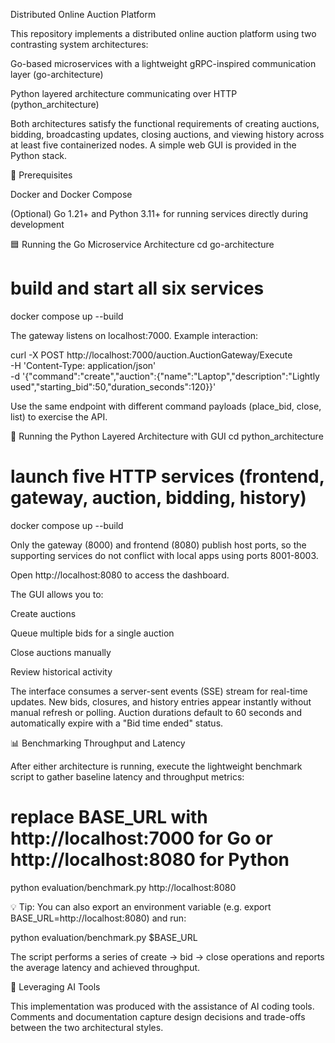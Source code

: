 Distributed Online Auction Platform

This repository implements a distributed online auction platform using two contrasting system architectures:

Go-based microservices with a lightweight gRPC-inspired communication layer (go-architecture)

Python layered architecture communicating over HTTP (python_architecture)

Both architectures satisfy the functional requirements of creating auctions, bidding, broadcasting updates, closing auctions, and viewing history across at least five containerized nodes. A simple web GUI is provided in the Python stack.

🚀 Prerequisites

Docker
 and Docker Compose

(Optional) Go 1.21+
 and Python 3.11+
 for running services directly during development

🟦 Running the Go Microservice Architecture
cd go-architecture
# build and start all six services
docker compose up --build


The gateway listens on localhost:7000. Example interaction:

curl -X POST http://localhost:7000/auction.AuctionGateway/Execute \
  -H 'Content-Type: application/json' \
  -d '{"command":"create","auction":{"name":"Laptop","description":"Lightly used","starting_bid":50,"duration_seconds":120}}'


Use the same endpoint with different command payloads (place_bid, close, list) to exercise the API.

🐍 Running the Python Layered Architecture with GUI
cd python_architecture
# launch five HTTP services (frontend, gateway, auction, bidding, history)
docker compose up --build


Only the gateway (8000) and frontend (8080) publish host ports, so the supporting services do not conflict with local apps using ports 8001-8003.

Open http://localhost:8080
 to access the dashboard.

The GUI allows you to:

Create auctions

Queue multiple bids for a single auction

Close auctions manually

Review historical activity

The interface consumes a server-sent events (SSE) stream for real-time updates. New bids, closures, and history entries appear instantly without manual refresh or polling. Auction durations default to 60 seconds and automatically expire with a "Bid time ended" status.

📊 Benchmarking Throughput and Latency

After either architecture is running, execute the lightweight benchmark script to gather baseline latency and throughput metrics:

# replace BASE_URL with http://localhost:7000 for Go or http://localhost:8080 for Python
python evaluation/benchmark.py http://localhost:8080


💡 Tip: You can also export an environment variable (e.g. export BASE_URL=http://localhost:8080) and run:

python evaluation/benchmark.py $BASE_URL


The script performs a series of create → bid → close operations and reports the average latency and achieved throughput.

🤖 Leveraging AI Tools

This implementation was produced with the assistance of AI coding tools.
Comments and documentation capture design decisions and trade-offs between the two architectural styles.
